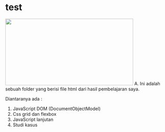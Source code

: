 # test
<img src="https://user-images.githubusercontent.com/63535385/79680324-b6826600-8238-11ea-8d47-60b0b9a1d6da.jpeg" Width="400" Height="210">
A. Ini adalah sebuah folder yang berisi file html dari hasil
   pembelajaran saya. 


Diantaranya ada :
1. JavaScript DOM (DocumentObjectModel) 
2. Css grid dan flexbox
3. JavaScript lanjutan
4. Studi kasus
